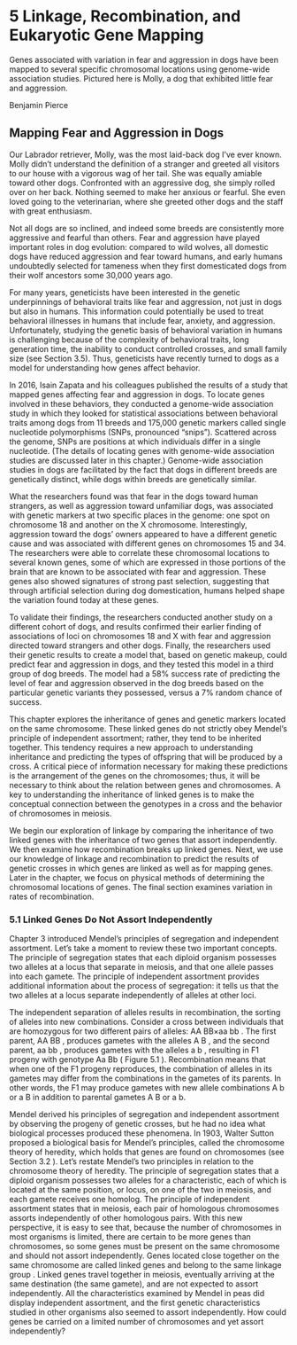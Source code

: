 # 5 Linkage, Recombination, and Eukaryotic Gene Mapping

Genes associated with variation in fear and aggression in dogs have been mapped to several specific chromosomal locations using genome-wide association studies. Pictured here is Molly, a dog that exhibited little fear and aggression.

Benjamin Pierce

## Mapping Fear and Aggression in Dogs

Our Labrador retriever, Molly, was the most laid-back dog I’ve ever known. Molly didn’t understand the definition of a stranger and greeted all visitors to our house with a vigorous wag of her tail. She was equally amiable toward other dogs. Confronted with an aggressive dog, she simply rolled over on her back. Nothing seemed to make her anxious or fearful. She even loved going to the veterinarian, where she greeted other dogs and the staff with great enthusiasm.

Not all dogs are so inclined, and indeed some breeds are consistently more aggressive and fearful than others. Fear and aggression have played important roles in dog evolution: compared to wild wolves, all domestic dogs have reduced aggression and fear toward humans, and early humans undoubtedly selected for tameness when they first domesticated dogs from their wolf ancestors some 30,000 years ago.

For many years, geneticists have been interested in the genetic underpinnings of behavioral traits like fear and aggression, not just in dogs but also in humans. This information could potentially be used to treat behavioral illnesses in humans that include fear, anxiety, and aggression. Unfortunately, studying the genetic basis of behavioral variation in humans is challenging because of the complexity of behavioral traits, long generation time, the inability to conduct controlled crosses, and small family size (see Section 3.5). Thus, geneticists have recently turned to dogs as a model for understanding how genes affect behavior.

In 2016, Isain Zapata and his colleagues published the results of a study that mapped genes affecting fear and aggression in dogs. To locate genes involved in these behaviors, they conducted a genome-wide association study in which they looked for statistical associations between behavioral traits among dogs from 11 breeds and 175,000 genetic markers called single nucleotide polymorphisms (SNPs, pronounced “snips”). Scattered across the genome, SNPs are positions at which individuals differ in a single nucleotide. (The details of locating genes with genome-wide association studies are discussed later in this chapter.) Genome-wide association studies in dogs are facilitated by the fact that dogs in different breeds are genetically distinct, while dogs within breeds are genetically similar.

What the researchers found was that fear in the dogs toward human strangers, as well as aggression toward unfamiliar dogs, was associated with genetic markers at two specific places in the genome: one spot on chromosome 18 and another on the X chromosome. Interestingly, aggression toward the dogs’ owners appeared to have a different genetic cause and was associated with different genes on chromosomes 15 and 34. The researchers were able to correlate these chromosomal locations to several known genes, some of which are expressed in those portions of the brain that are known to be associated with fear and aggression. These genes also showed signatures of strong past selection, suggesting that through artificial selection during dog domestication, humans helped shape the variation found today at these genes.

To validate their findings, the researchers conducted another study on a different cohort of dogs, and results confirmed their earlier finding of associations of loci on chromosomes 18 and X with fear and aggression directed toward strangers and other dogs. Finally, the researchers used their genetic results to create a model that, based on genetic makeup, could predict fear and aggression in dogs, and they tested this model in a third group of dog breeds. The model had a 58% success rate of predicting the level of fear and aggression observed in the dog breeds based on the particular genetic variants they possessed, versus a 7% random chance of success.

This chapter explores the inheritance of genes and genetic markers located on the same chromosome. These linked genes do not strictly obey Mendel’s principle of independent assortment; rather, they tend to be inherited together. This tendency requires a new approach to understanding inheritance and predicting the types of offspring that will be produced by a cross. A critical piece of information necessary for making these predictions is the arrangement of the genes on the chromosomes; thus, it will be necessary to think about the relation between genes and chromosomes. A key to understanding the inheritance of linked genes is to make the conceptual connection between the genotypes in a
cross and the behavior of chromosomes in meiosis.

We begin our exploration of linkage by comparing the inheritance of two linked genes with the inheritance of two genes that assort independently. We then examine how recombination breaks up linked genes. Next, we use our knowledge of linkage and recombination to predict the results of genetic crosses in which genes are linked as well as for mapping genes. Later in the chapter, we focus on physical methods of determining the chromosomal locations of genes. The final section examines variation in rates of recombination.

### 5.1 Linked Genes Do Not Assort Independently

Chapter 3 introduced Mendel’s principles of segregation and independent assortment. Let’s take a moment to review these two important concepts. The principle of segregation states that each diploid organism possesses two alleles at a locus that separate in meiosis, and that one allele passes into each gamete. The principle of independent assortment provides additional information about the process of segregation: it tells us that the two alleles at a locus separate independently of alleles at other loci.

The independent separation of alleles results in recombination, the sorting of alleles into new combinations. Consider a cross between individuals that are homozygous for two different pairs of alleles: AA BB×aa bb . The first parent, AA BB , produces gametes with the alleles A B , and the second parent, aa bb , produces gametes with the alleles a b , resulting in F1 progeny with genotype Aa Bb ( Figure 5.1 ). Recombination means that when one of the F1 progeny reproduces, the combination of alleles in its gametes may differ from the combinations in the gametes of its parents. In other words, the F1 may produce gametes with new allele combinations A b or a B in addition to parental gametes
A B or a b.

Mendel derived his principles of segregation and independent assortment by observing the progeny of genetic crosses, but he had no idea what biological processes produced these phenomena. In 1903, Walter Sutton proposed a biological basis for Mendel’s principles, called the chromosome theory of heredity, which holds that genes are found on chromosomes (see Section 3.2 ). Let’s restate Mendel’s two principles in relation to the chromosome theory of heredity. The principle of segregation states that a diploid organism possesses two alleles for a characteristic, each of which is located at the same position, or locus, on one of the two in meiosis, and each gamete receives one homolog. The principle of independent assortment states that in meiosis, each pair of homologous chromosomes assorts independently of other homologous pairs. With this new perspective, it is easy to see that, because the number of chromosomes in most organisms is limited, there are certain to be more genes than chromosomes, so some genes must be present on the same chromosome and should not assort independently. Genes located close together on the same chromosome are called linked genes and belong to the same linkage group . Linked genes travel together in meiosis, eventually arriving at the same destination (the same gamete), and are not expected to assort independently. All the characteristics examined by Mendel in peas did display independent assortment, and the first genetic characteristics studied in other organisms also seemed to assort independently. How could genes be carried on a limited number of chromosomes and yet assort independently?
